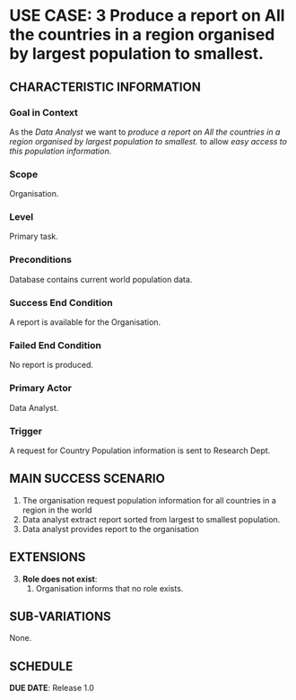 # USE CASE: 3 Produce a report on All the countries in a region organised by largest population to smallest.

## CHARACTERISTIC INFORMATION

### Goal in Context

As the *Data Analyst* we want to *produce a report on All the countries in a region organised by largest population to smallest.* to allow *easy access to this population information.*

### Scope

Organisation.

### Level 

Primary task.

### Preconditions

Database contains current world population data.

### Success End Condition

A report is available for the Organisation.

### Failed End Condition

No report is produced.

### Primary Actor

Data Analyst.

### Trigger

A request for Country Population information is sent to Research Dept.

## MAIN SUCCESS SCENARIO

1. The organisation request population information for all countries in a region in the world
2. Data analyst extract report sorted from largest to smallest population.
3. Data analyst provides report to the organisation


## EXTENSIONS

3. **Role does not exist**:
    1. Organisation informs that no role exists.

## SUB-VARIATIONS

None.

## SCHEDULE

**DUE DATE**: Release 1.0
